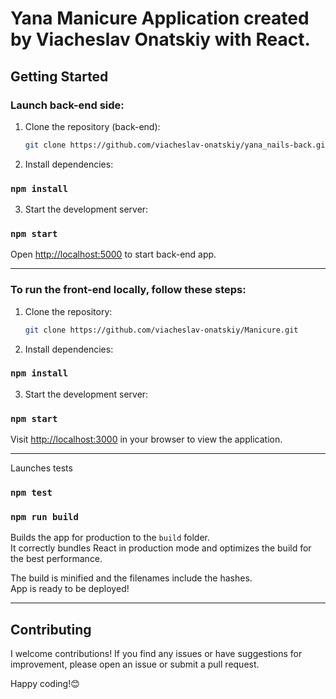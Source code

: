 # Yana Manicure Application created by Viacheslav Onatskiy with React.

## Getting Started

### Launch back-end side:

1. Clone the repository (back-end):

   ```bash
   git clone https://github.com/viacheslav-onatskiy/yana_nails-back.git
   ```

2. Install dependencies:

### `npm install`

3. Start the development server:

### `npm start`

Open [http://localhost:5000](http://localhost:5000) to start back-end app.

---

### To run the front-end locally, follow these steps:

1. Clone the repository:

   ```bash
   git clone https://github.com/viacheslav-onatskiy/Manicure.git
   ```

2. Install dependencies:

### `npm install`

3. Start the development server:

### `npm start`

Visit [http://localhost:3000](http://localhost:3000) in your browser to view the application.

---

Launches tests

### `npm test`

### `npm run build`

Builds the app for production to the `build` folder.\
It correctly bundles React in production mode and optimizes the build for the best performance.

The build is minified and the filenames include the hashes.\
App is ready to be deployed!

---

## Contributing

I welcome contributions! If you find any issues or have suggestions for improvement, please open an issue or submit a pull request.

Happy coding!😊
